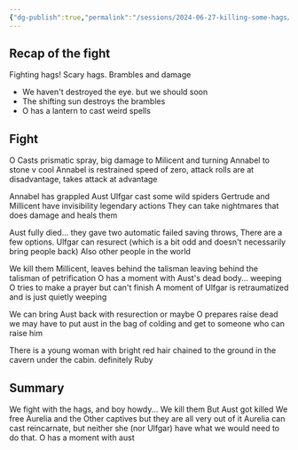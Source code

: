 ```yaml
---
{"dg-publish":true,"permalink":"/sessions/2024-06-27-killing-some-hags/"}
---
```


## Recap of the fight
Fighting hags! Scary hags. Brambles and damage
- We haven't destroyed the eye. but we should soon
- The shifting sun destroys the brambles
- O has a lantern to cast weird spells

## Fight
O Casts prismatic spray, big damage to Milicent and turning Annabel to stone
	v cool
Annabel is restrained
	speed of zero, attack rolls are at disadvantage, takes attack at advantage

Annabel has grappled Aust
Ulfgar cast some wild spiders
Gertrude and Millicent have invisibility legendary actions
They can take nightmares that does damage and heals them

Aust fully died... they gave two automatic failed saving throws, 
	There are a few options. Ulfgar can resurect (which is a bit odd and doesn't necessarily bring people back)
	Also other people in the world 

We kill them
	Millicent, leaves behind the talisman leaving behind the talisman of petrification
O has a moment with Aust's dead body... weeping
	O tries to make a prayer but can't finish
	A moment of 
Ulfgar is retraumatized and is just quietly weeping

We can bring Aust back with resurection or maybe O prepares raise dead
	we may have to put aust in the bag of colding and get to someone who can raise him

There is a young woman with bright red hair chained to the ground in the cavern under the cabin.
	definitely Ruby
## Summary
We fight with the hags, and boy howdy...
	We kill them
	But Aust got killed
	We free Aurelia and the Other captives but they are all very out of it
		Aurelia can cast reincarnate, but neither she (nor Ulfgar) have what we would need to do that.
	O has a moment with aust